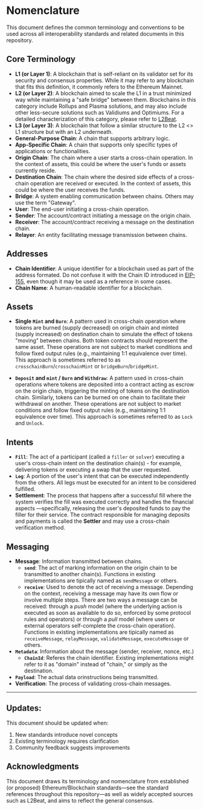# Nomenclature

This document defines the common terminology and conventions to be used across all interoperability standards and related documents in this repository.

## Core Terminology

- **L1 (or Layer 1)**: A blockchain that is self-reliant on its validator set for its security and consensus properties. While it may refer to any blockchain that fits this definition, it commonly refers to the Ethereum Mainnet.
- **L2 (or Layer 2)**: A blockchain aimed to scale the L1 in a trust minimized way  while maintaining a "safe bridge" between them. Blockchains in this category include Rollups and Plasma solutions, and may also include other less-secure solutions such as Validiums and Optimiums. For a detailed characterization of this category, please refer to [L2Beat](https://l2beat.com/).
- **L3 (or Layer 3)**: A blockchain that follow a similar structure to the L2 <> L1 structure but with an L2 underneath.
- **General-Purpose Chain**: A chain that supports arbitrary logic.
- **App-Specific Chain**: A chain that supports only specific types of applications or functionalities.
- **Origin Chain**: The chain where a user starts a cross-chain operation. In the context of assets, this could be where the user's funds or assets currently reside.
- **Destination Chain**: The chain where the desired side effects of a cross-chain operation are received or executed. In the context of assets, this could be where the user receives the funds.
- **Bridge**: A system enabling communication between chains. Others may use the term "Gateway".
- **User**: The end-user initiating a cross-chain operation.
- **Sender**: The account/contract initiating a message on the origin chain.
- **Receiver**: The account/contract receiving a message on the destination chain.
- **Relayer**: An entity facilitating message transmission between chains.


## Addresses

- **Chain Identifier**: A unique identifier for a blockchain used as part of the address formated. Do not confuse it with the Chain ID introduced in [EIP-155](https://github.com/ethereum/EIPs/blob/master/EIPS/eip-155.md), even though it may be used as a reference in some cases.
- **Chain Name**: A human-readable identifier for a blockchain.

## Assets

- **Single `Mint` and `Burn`**: A pattern used in cross-chain operation where tokens are burned (supply decreased) on origin chain and minted (supply increased) on destination chain to simulate the effect of tokens "moving" between chains. Both token contracts should represent the same asset. These operations are not subject to market conditions and follow fixed output rules (e.g., maintaining 1:1 equivalence over time). This approach is sometimes referred to as `crosschainBurn`/`crosschainMint` or `bridgeBurn`/`bridgeMint`.

- **`Deposit` and `mint` / `Burn` and `Withdraw`**:  A pattern used in cross-chain operations where tokens are deposited into a contract acting as escrow on the origin chain, triggering the minting of tokens on the destination chain. Similarly, tokens can be burned on one chain to facilitate their withdrawal on another. These operations are not subject to market conditions and follow fixed output rules (e.g., maintaining 1:1 equivalence over time). This approach is sometimes referred to as `Lock` and `Unlock`.

## Intents

- **`Fill`**: The act of a participant (called a `filler` or `solver`) executing a user's cross-chain intent on the destination chain(s) - for example, delivering tokens or executing a swap that the user requested.
- **`Leg`**: A portion of the user's intent that can be executed independently from the others. All legs must be executed for an intent to be considered fulfilled.
- **Settlement**: The process that happens after a successful fill where the system verifies the fill was executed correctly and handles the financial aspects —specifically, releasing the user's deposited funds to pay the filler for their service. The contract responsible for managing deposits and payments is called the **Settler** and may use a cross-chain verification method.

## Messaging

- **Message**: Information transmitted between chains.
  - **`send`**: The act of marking information on the origin chain to be transmitted to another chain(s). Functions in existing implementations are tipically named as `sendMessage` or others.
  - **`receive`**: Used to denote the act of receiving a message. Depending on the context, receiving a message may have its own flow or involve multiple steps. There are two ways a message can be received: through a _push_ model (where the underlying action is executed as soon as available to do so, enforced by some protocol rules and operators) or through a _pull_ model (where users or external operators self-complete the cross-chain operation). Functions in existing implementations are tipically named as `receiveMessage`, `relayMessage`, `validateMessage`, `executeMessage` or others.
- **`Metadata`**: Information about the message (sender, receiver, nonce, etc.)
  - **`ChainId`**: Referes the chain identifier. Existing implementations might refer to it as "domain" instead of "chain," or simply as the destination.
- **`Payload`**: The actual data orinstructions being transmitted.
- **Verification**: The process of validating cross-chain messages.
 


---



## Updates:

This document should be updated when:
1. New standards introduce novel concepts
2. Existing terminology requires clarification
3. Community feedback suggests improvements

## Acknowledgments

This document draws its terminology and nomenclature from established (or proposed) Ethereum/Blockchain standards—see the standard references throughout this repository—as well as widely accepted sources such as L2Beat, and aims to reflect the general consensus.
